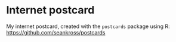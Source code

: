 # Internet postcard
My internet postcard, created with the `postcards` package using R: https://github.com/seankross/postcards
